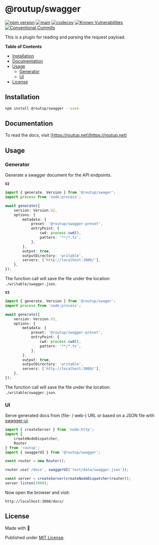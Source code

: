 # @routup/swagger

[![npm version](https://badge.fury.io/js/@routup%2Fswagger.svg)](https://badge.fury.io/js/@routup%2Fswagger)
[![main](https://github.com/Tada5hi/routup/actions/workflows/main.yml/badge.svg)](https://github.com/Tada5hi/routup/actions/workflows/main.yml)
[![codecov](https://codecov.io/gh/tada5hi/routup/branch/master/graph/badge.svg?token=QFGCsHRUax)](https://codecov.io/gh/tada5hi/routup)
[![Known Vulnerabilities](https://snyk.io/test/github/Tada5hi/routup/badge.svg)](https://snyk.io/test/github/Tada5hi/routup)
[![Conventional Commits](https://img.shields.io/badge/Conventional%20Commits-1.0.0-%23FE5196?logo=conventionalcommits&logoColor=white)](https://conventionalcommits.org)

This is a plugin for reading and parsing the request payload.

**Table of Contents**

- [Installation](#installation)
- [Documentation](#documentation)
- [Usage](#usage)
  - [Generator](#generator) 
  - [UI](#ui)
- [License](#license)

## Installation

```bash
npm install @routup/swagger --save
```

## Documentation

To read the docs, visit [https://routup.net](https://routup.net)

## Usage

### Generator

Generate a swagger document for the API endpoints.

**`V2`**

```typescript
import { generate, Version } from '@routup/swager';
import process from 'node:process';

await generate({
    version: Version.V2,
    options: {
        metadata: {
            preset: '@routup/swagger-preset',
            entryPoint: {
                cwd: process.cwd(),
                pattern: '**/*.ts',
            },
        },
        output: true,
        outputDirectory: 'writable',
        servers: ['http://localhost:3000/'],
    },
});
```

The function call will save the file under the location: `./writable/swagger.json`.

**`V3`**

```typescript
import { generate, Version } from '@routup/swager';
import process from 'node:process';

await generate({
    version: Version.V3,
    options: {
        metadata: {
            preset: '@routup/swagger-preset',
            entryPoint: {
                cwd: process.cwd(),
                pattern: '**/*.ts',
            },
        },
        output: true,
        outputDirectory: 'writable',
        servers: ['http://localhost:3000/'],
    },
});
```

The function call will save the file under the location: `./writable/swagger.json`.

### UI

Serve generated docs from (file- / web-) URL or based on a JSON file with [swagger-ui](https://www.npmjs.com/package/swagger-ui-dist).

```typescript
import { createServer } from 'node:http';
import {
    createNodeDispatcher,
    Router
} from 'routup';
import { swaggerUI } from '@routup/swagger';

const router = new Router();

router.use('/docs', swaggerUI('test/data/swagger.json'));

const server = createServer(createNodeDispatcher(router));
server.listen(3000);
```

Now open the browser and visit:

`http://localhost:3000/docs/`

## License

Made with 💚

Published under [MIT License](./LICENSE).
